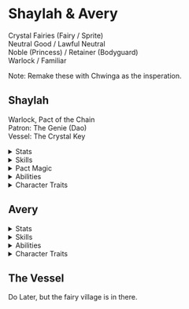 # Shaylah & Avery  
Crystal Fairies (Fairy / Sprite)  
Neutral Good / Lawful Neutral   
Noble (Princess) / Retainer (Bodyguard)  
Warlock / Familiar

Note: Remake these with Chwinga as the insperation. 

## Shaylah
Warlock, Pact of the Chain  
Patron: The Genie (Dao)  
Vessel: The Crystal Key  

<details><summary>Stats</summary>
<p>

HP: <br>
Prof: <br>
AC: <br>
STR: Ask DM for like, a 2. <br>
DEX: ~15 (+1 from race) <br>
CON: ~10 <br>
INT: ~13 <br>
WIS: ~10 <br>
CHA: ~20 (+2 from race)

Movement: 30' Flying (Hover) 

</p>
</details>

<details><summary>Skills</summary>
<p>
  
  Skills: Deception, Investigation, Persuasion, Nature*   
  Tools: Gaming Set (Ask to replace with Poisoner's Kit proficiency for Avery)  
  Languages: Common, Sylvan, Primordial (Terran)   
  Saving Throws: Charisma, Wisdom  

</p>
</details>

<details><summary>Pact Magic</summary>
<p>
  Cantrips: Magic Stone, Prestidigitation, Eldritch Blast   <br>
  1st: Hex, Armor of Agathys  <br>
  2nd: Hold Person, Suggestion, Phantasmal Force  <br>
  3rd: Create Food and Water, Incite Greed  <br>
  4th: Stone Shape, ~~Sickening Radiance~~*  <br>
  5th: Creation, Wall Of Light*, Hold Monster	  <br>
  6th: Mass Suggestion  <br>
  7th: Plane Shift  <br>
  8th: Feeblemind  <br>
  9th: Wish  

</p>
</details>

<details><summary>Abilities</summary>
<p>

#### Racial Abilities 
**Fairy Flight:** You have a flying speed equal to your walking speed and can hover. This flight is magical and does not require the use of your wings (if you have them).  
**Fairy Magic:** You know the Druidcraft and Faerie Fire spells. You can cast Faerie Fire without expending a spell slot once per long rest. Your spellcasting ability for these spells is Charisma.
**Fey Passage:** You can squeeze through a space as narrow as 1 inch wide.

#### Pact Abilities 
**Pact of the Chain:** You learn the Find Familiar spell and can cast it as a ritual, and can choose to summon Avery with it. You can use your Action to order Avery to make an attack as a reaction.  
**Genie’s Wrath:** Once during each of your turns when you hit with an attack roll, you can deal extra bludgeoning damage to the target equal to your proficiency bonus.  
**Investment of the Chain Master:** As a bonus action, you can order Avery to make an attack as her Action. Additionally, she can use your spell save DC when forcing saving throws.  
**Voice of the Chain Master:** You can communicate telepathically with Avery and perceive through Avery's senses as long as you are on the same plane of existence. Additionally, while perceiving through Avery's senses, you can also speak through her in your own voice.  

<details><summary>Future Abilities</summary>
<p>
  **Shadow Touched (+1 CHA):** You learn the spells Inflict Wounds and Invisibility, and can use your Action to cast them through Avery using her reaction without expending a spell slot once per long rest. 
  **Agonizing Blast:** You can add your Charisma Modifier to the damage done from each bolt of Eldritch Blast.  
  Consider Poisoner feat? Preferably for the familiar? Would combine well with Creation and Magic Stone. Alternatively, Inspiring Leader to give Avery extra hit points. 
</p>
</details>

</p>
</details>

<details><summary>Character Traits</summary>
<p>
  
Personality Trait:  
Ideal: *(Noble Obligation)* It is my duty to protect and care for the people beneath me. (Good)  
Bond: Avery has been by my side since childhood. I hate to put them in danger, but they always insist.  
Flaw: I don't quite understand the rules of non-pixie society.

</p>
</details>

## Avery 
<details><summary>Stats</summary>
<p>

HP: 2  
Prof: +2
AC: 15  
STR: 3  
DEX: 18  
CON: 10  
INT: 14  
WIS: 13  
CHA: 11  

Movement: 40' Flying, 40' Swimming

</p>
</details>

<details><summary>Skills</summary>
<p>
  
  Skills: Stealth (Expertise), Perception  
  Tools: Poisoner's Kit (if allowed)    
  Languages: Common, Sylvan, Elvish  

</p>
</details>


<details><summary>Abilities</summary>
<p>

**Longsword**: Melee Weapon Attack: +2 to hit, reach 5 ft., one target. Hit: 1 magical slashing damage.

**Shortbow**: Ranged Weapon Attack: +6 to hit, range 40/160 ft., one target. Hit: 1 magical piercing damage, and the target must succeed on a DC 10 Constitution saving throw or become Poisoned for 1 minute. If its saving throw result is 5 or lower, the Poisoned target falls Unconscious for the same Duration, or until it takes damage or another creature takes an action to shake it awake.

**Heart Sight**: As an Action, You can touch a creature and magically know the creature's current emotional state. If the target fails a DC 10 Charisma saving throw, you also know the creature's Alignment. Celestials, Fiends, and Undead automatically fail the saving throw.

**Invisibility**: As an Action, You can turn Invisible until you attack or cast a spell, or until its Concentration ends. Any Equipment you wears or carries is Invisible as well.
</p>
</details>

<details><summary>Character Traits</summary>
<p>
  
Personality Trait: I can stare down a hell hound without flinching.  
Ideal: Responsibility. I do what I must and obey just authority. (Lawful)  
Bond: My life is tied to Shay's, metaphorically and magically. Regardless of what disagreements we have, it is my duty to protect her, above all else. 
Flaw: You can never trust a dwarf. Their greed will win over anything else. 

</p>
</details>

## The Vessel
Do Later, but the fairy village is in there. 
